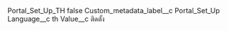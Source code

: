 <?xml version="1.0" encoding="UTF-8"?>
<CustomMetadata xmlns="http://soap.sforce.com/2006/04/metadata" xmlns:xsi="http://www.w3.org/2001/XMLSchema-instance" xmlns:xsd="http://www.w3.org/2001/XMLSchema">
    <label>Portal_Set_Up_TH</label>
    <protected>false</protected>
    <values>
        <field>Custom_metadata_label__c</field>
        <value xsi:type="xsd:string">Portal_Set_Up</value>
    </values>
    <values>
        <field>Language__c</field>
        <value xsi:type="xsd:string">th</value>
    </values>
    <values>
        <field>Value__c</field>
        <value xsi:type="xsd:string">ติดตั้ง</value>
    </values>
</CustomMetadata>

